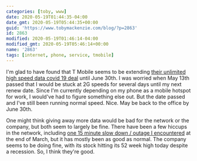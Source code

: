 ```yaml
---
categories: [toby, www]
date: 2020-05-19T01:44:35-04:00
date_gmt: 2020-05-19T05:44:35+00:00
guid: 'https://www.tobymackenzie.com/blog/?p=2863'
id: 2863
modified: 2020-05-19T01:46:14-04:00
modified_gmt: 2020-05-19T05:46:14+00:00
name: '2863'
tags: [internet, phone, service, tmobile]
---
```


I'm glad to have found that T Mobile seems to be extending [their unlimited high speed data covid 19 deal](https://www.t-mobile.com/news/t-mobile-update-on-covid-19-response) until June 30th.<!--more-->  I was worried when May 13th passed that I would be stuck at 2G speeds for several days until my next renew date.  Since I'm currently depending on my phone as a mobile hotspot for work, I would've had to figure something else out.  But the date passed and I've still been running normal speed.  Nice.  May be back to the office by June 30th.

One might think giving away more data would be bad for the network or the company, but both seem to largely be fine.  There have been a few hiccups in the network, including [one 15 minute slow down / outage I encountered](/blog/2020/03/31/2759/) at the end of March, but it has mostly been as good as normal.  The company seems to be doing fine, with its stock hitting its 52 week high today despite a recession.  So, I think they're good.
